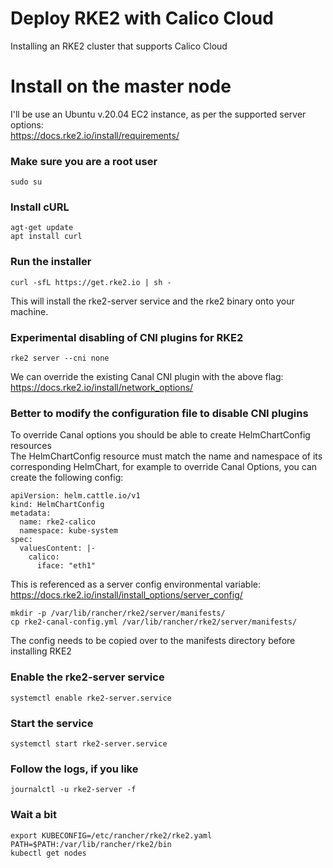# Deploy RKE2 with Calico Cloud
Installing an RKE2 cluster that supports Calico Cloud

# Install on the master node

I'll be use an Ubuntu v.20.04 EC2 instance, as per the supported server options: <br/>
https://docs.rke2.io/install/requirements/

### Make sure you are a root user
```
sudo su
```
### Install cURL
```
agt-get update
apt install curl
```

### Run the installer
```
curl -sfL https://get.rke2.io | sh -
```
This will install the rke2-server service and the rke2 binary onto your machine.

### Experimental disabling of CNI plugins for RKE2
```
rke2 server --cni none
```
We can override the existing Canal CNI plugin with the above flag: <br/>
https://docs.rke2.io/install/network_options/

### Better to modify the configuration file to disable CNI plugins
To override Canal options you should be able to create HelmChartConfig resources <br/>
The HelmChartConfig resource must match the name and namespace of its corresponding HelmChart, for example to override Canal Options, you can create the following config:

```
apiVersion: helm.cattle.io/v1
kind: HelmChartConfig
metadata:
  name: rke2-calico
  namespace: kube-system
spec:
  valuesContent: |-
    calico:
      iface: "eth1"
```

This is referenced as a server config environmental variable: <br/>
https://docs.rke2.io/install/install_options/server_config/

```
mkdir -p /var/lib/rancher/rke2/server/manifests/
cp rke2-canal-config.yml /var/lib/rancher/rke2/server/manifests/
```

The config needs to be copied over to the manifests directory before installing RKE2

### Enable the rke2-server service
```
systemctl enable rke2-server.service
```

### Start the service
```
systemctl start rke2-server.service
```

### Follow the logs, if you like
```
journalctl -u rke2-server -f
```

### Wait a bit
```
export KUBECONFIG=/etc/rancher/rke2/rke2.yaml PATH=$PATH:/var/lib/rancher/rke2/bin
kubectl get nodes
```
